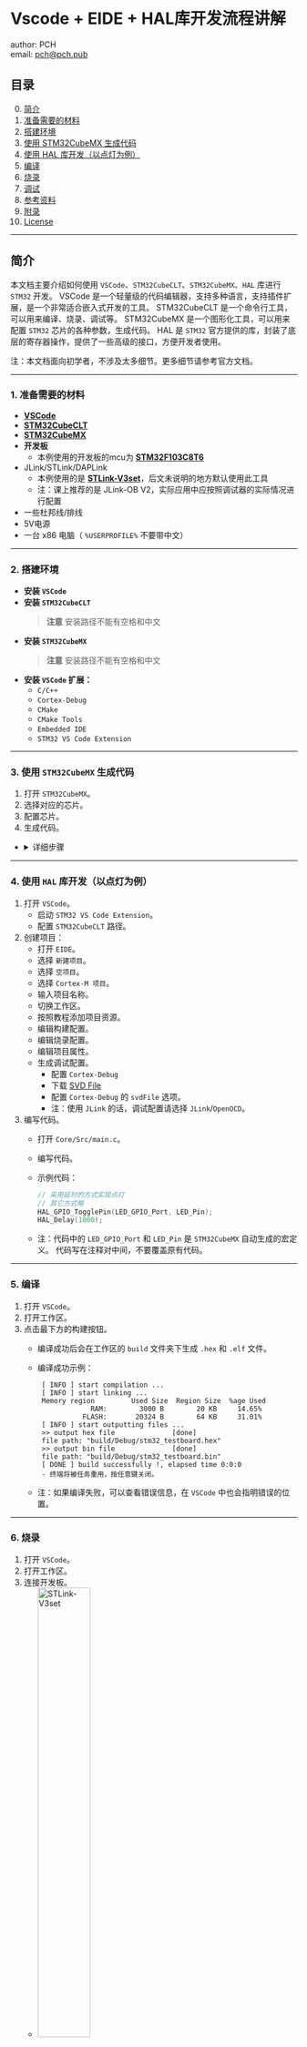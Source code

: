 # Vscode + EIDE + HAL库开发流程讲解

author: PCH  
email: <pch@pch.pub>

## 目录

0. [简介](#简介)
1. [准备需要的材料](#1-准备需要的材料)
2. [搭建环境](#2-搭建环境)
3. [使用 STM32CubeMX 生成代码](#3-使用-stm32cubemx-生成代码)
4. [使用 HAL 库开发（以点灯为例）](#4-使用-hal-库开发以点灯为例)
5. [编译](#5-编译)
6. [烧录](#6-烧录)
7. [调试](#7-调试)
8. [参考资料](#8-参考资料)
9. [附录](#附录)
10. [License](#license)

---

## 简介

本文档主要介绍如何使用 `VSCode`、`STM32CubeCLT`、`STM32CubeMX`、`HAL` 库进行 `STM32` 开发。
VSCode 是一个轻量级的代码编辑器，支持多种语言，支持插件扩展，是一个非常适合嵌入式开发的工具。
STM32CubeCLT 是一个命令行工具，可以用来编译、烧录、调试等。
STM32CubeMX 是一个图形化工具，可以用来配置 `STM32` 芯片的各种参数，生成代码。
HAL 是 `STM32` 官方提供的库，封装了底层的寄存器操作，提供了一些高级的接口，方便开发者使用。

注：本文档面向初学者，不涉及太多细节。更多细节请参考官方文档。

---

### 1. 准备需要的材料

- [**VSCode**](https://code.visualstudio.com/download)
- [**STM32CubeCLT**](https://www.st.com.cn/zh/development-tools/stm32cubeclt.html)
- [**STM32CubeMX**](https://www.st.com.cn/zh/development-tools/stm32cubemx.html)
- **开发板**
  - 本例使用的开发板的mcu为 [**STM32F103C8T6**](https://www.st.com.cn/zh/microcontrollers-microprocessors/stm32f103.html)
- JLink/STLink/DAPLink
  - 本例使用的是 [**STLink-V3set**](https://www.st.com.cn/zh/development-tools/stlink-v3set.html)，后文未说明的地方默认使用此工具
  - 注：课上推荐的是 JLink-OB V2，实际应用中应按照调试器的实际情况进行配置
- 一些杜邦线/排线
- 5V电源
- 一台 x86 电脑（ `%USERPROFILE%` 不要带中文）
  
---

### 2. 搭建环境

- **安装 `VSCode`**
- **安装 `STM32CubeCLT`**
  > **注意**
  > 安装路径不能有空格和中文
- **安装 `STM32CubeMX`**
  > **注意**
  > 安装路径不能有空格和中文
- **安装 `VSCode` 扩展：**
  - `C/C++`
  - `Cortex-Debug`
  - `CMake`
  - `CMake Tools`
  - `Embedded IDE`
  - `STM32 VS Code Extension`

---

### 3. 使用 `STM32CubeMX` 生成代码

1. 打开 `STM32CubeMX`。
2. 选择对应的芯片。
3. 配置芯片。
4. 生成代码。

- <details>
   <summary>详细步骤</summary>
      - <div align=left><img src="./static/pics/stm32cubemx0.png" alt="Generate Code" title="生成代码" width="45%"></div>
      - <div align=left><img src="./static/pics/stm32cubemx1.png" alt="Generate Code" title="生成代码" width="45%"></div>
      - <div align=left><img src="./static/pics/stm32cubemx2.png" alt="Generate Code" title="生成代码" width="45%"></div>
      - <div align=left><img src="./static/pics/stm32cubemx3.png" alt="Generate Code" title="生成代码" width="45%"></div>
      - <div align=left><img src="./static/pics/stm32cubemx4.png" alt="Generate Code" title="生成代码" width="45%"></div>
      - <div align=left><img src="./static/pics/stm32cubemx5.png" alt="Generate Code" title="生成代码" width="45%"></div>
      - <div align=left><img src="./static/pics/stm32cubemx6.png" alt="系统时钟参考配置" title="生成代码" width="45%"></div>
      - <div align=left><img src="./static/pics/stm32cubemx7.png" alt="Generate Code" title="生成代码" width="45%"></div>
   </details>

---

### 4. 使用 `HAL` 库开发（以点灯为例）

1. 打开 `VSCode`。
   - 启动 `STM32 VS Code Extension`。
   - 配置 `STM32CubeCLT` 路径。
2. 创建项目：
   - 打开 `EIDE`。
   - 选择 `新建项目`。
   - 选择 `空项目`。
   - 选择 `Cortex-M 项目`。
   - 输入项目名称。
   - 切换工作区。
   - 按照教程添加项目资源。
   - 编辑构建配置。
   - 编辑烧录配置。
   - 编辑项目属性。
   - 生成调试配置。
     - 配置 `Cortex-Debug`
     - 下载 [SVD File](https://github.com/modm-io/cmsis-svd-stm32)
     - 配置 `Cortex-Debug` 的 `svdFile` 选项。
     - 注：使用 `JLink` 的话，调试配置请选择 `JLink`/`OpenOCD`。
3. 编写代码。
   - 打开 `Core/Src/main.c`。
   - 编写代码。
   - 示例代码：

      ```c
      // 采用延时的方式实现点灯
      // 其它方式略
      HAL_GPIO_TogglePin(LED_GPIO_Port, LED_Pin);
      HAL_Delay(1000);
      ```

   - 注：代码中的 `LED_GPIO_Port` 和 `LED_Pin` 是 `STM32CubeMX` 自动生成的宏定义。
     代码写在注释对中间，不要覆盖原有代码。

---

### 5. 编译

1. 打开 `VSCode`。
2. 打开工作区。
3. 点击最下方的构建按钮。
   - 编译成功后会在工作区的 `build` 文件夹下生成 `.hex` 和 `.elf` 文件。
   - 编译成功示例：

     ```shell
      [ INFO ] start compilation ...
      [ INFO ] start linking ...
      Memory region         Used Size  Region Size  %age Used
                  RAM:        3000 B        20 KB     14.65%
                FLASH:       20324 B        64 KB     31.01%
      [ INFO ] start outputting files ...
      >> output hex file              [done]
      file path: "build/Debug/stm32_testboard.hex"
      >> output bin file              [done]
      file path: "build/Debug/stm32_testboard.bin"
      [ DONE ] build successfully !, elapsed time 0:0:0
      - 终端将被任务重用，按任意键关闭。
     ```

   - 注：如果编译失败，可以查看错误信息，在 `VSCode` 中也会指明错误的位置。

---

### 6. 烧录

1. 打开 `VSCode`。
2. 打开工作区。
3. 连接开发板。
   - <div align=left><img src="./static/pics/stlink-link-with-testboard.jpg" alt="STLink-V3set" title="STLink-V3set和开发板连接" width="45%"></div>

     以 STLink-V3set SWD 接线为例:

     | 调试器       | 开发板        |
     | ----------- | -----------  |
     | T_VCC       | 3.3V         |
     | JTMS        | SWCLK        |
     | JTDI        | SWDIO        |
     | GND         | GND          |
     | NRST(非必须) | NRST         |

   - 打开电源开关。
4. 点击最下方的烧录按钮。
   - ![烧录按钮](./static/pics/button2.png "Burn Button")
   - 烧录成功示例：

     ```shell
      Erasing memory corresponding to segment 0:
      Erasing internal memory sectors [0 19]
      Download in Progress:
      ██████████████████████████████████████████████████ 100%
      File download complete
      Time elapsed during download operation: 00:00:01.267
      Verifying ...
      Read progress:
      ██████████████████████████████████████████████████ 100%
      Download verified successfully
      RUNNING Program ...
        Address:      : 0x8000000
      Application is running, Please Hold on...
      Start operation achieved successfully
     ```

   - 注：如果使用的是 `STLink-V3set`，也可以用拖拽的方式烧录（STLink会在电脑中显示一个磁盘）。此方法不常用，通常只是在其它地方方便演示。

---

### 7. 调试

1. 打开 `VSCode`。
2. 连接开发板。
3. 设置断点。
4. 运行和调试(下方工具条/Ctrl+Shift+D)。
5. 可进行单步调试、查看变量、查看寄存器等。
6. (可选) 使用串口输出调试信息。
   - 下载 `VSCode` 扩展 `Serial Monitor`
   - 在 `STM32CubeMX` 中开启 `USART`。
   - 将 `USART` 引脚连接到调试器。
     > **注意**  
     > 如果用的STLink-V3set,则需要将开发板的 `USART` 的 `TX` 和 `RX` 引脚连接到 `STLink` 的 `TX` 和 `RX`。  
     > 即 `USART1_TX` 连接到 `TX`，`USART1_RX` 连接到 `RX`。  
     > 这不是编写错误，更多信息请查询 [STLink-V3set 用户手册](https://www.st.com/resource/en/user_manual/um2448-stlinkv3set-debuggerprogrammer-for-stm8-and-stm32-stmicroelectronics.pdf)。
   - 在代码中使用 `HAL_UART_Transmit` 或 `HAL_UART_Transmit_IT` 进行输出。
   - 输入同理，略。
   - 在 `VSCode` 中打开串口监视器。
7. (可选) 使用 `SWO` 输出调试信息。
    - 在 `STM32CubeMX` 中开启 `SWO`。
    - 将 `SWO` 引脚连接到调试器。
    - 在 `VSCode` 中配置 `SWO`。
    - 在代码中使用 `printf`。

---

### 8. 参考资料

1. HAL 库官方文档目录：`%USERPROFILE%\STM32Cube\Repository\STM32Cube_FW_F1_V1.8.6\Drivers\STM32F1xx_HAL_Driver\STM32F103xB_User_Manual.chm`  
   (以实际路径为准)
2. [STLink-V3set 用户手册](https://www.st.com/resource/en/user_manual/um2448-stlinkv3set-debuggerprogrammer-for-stm8-and-stm32-stmicroelectronics.pdf)

---

## 附录

pdf 版本请查看 [这里](https://github.com/pchpub/stm32-vscode-tutorials/actions)。

## License

本文档遵循
[Apache License 2.0](https://github.com/pchpub/stm32-vscode-tutorials/blob/main/LICENSE)

<!-- by PCH pch@pch.pub -->